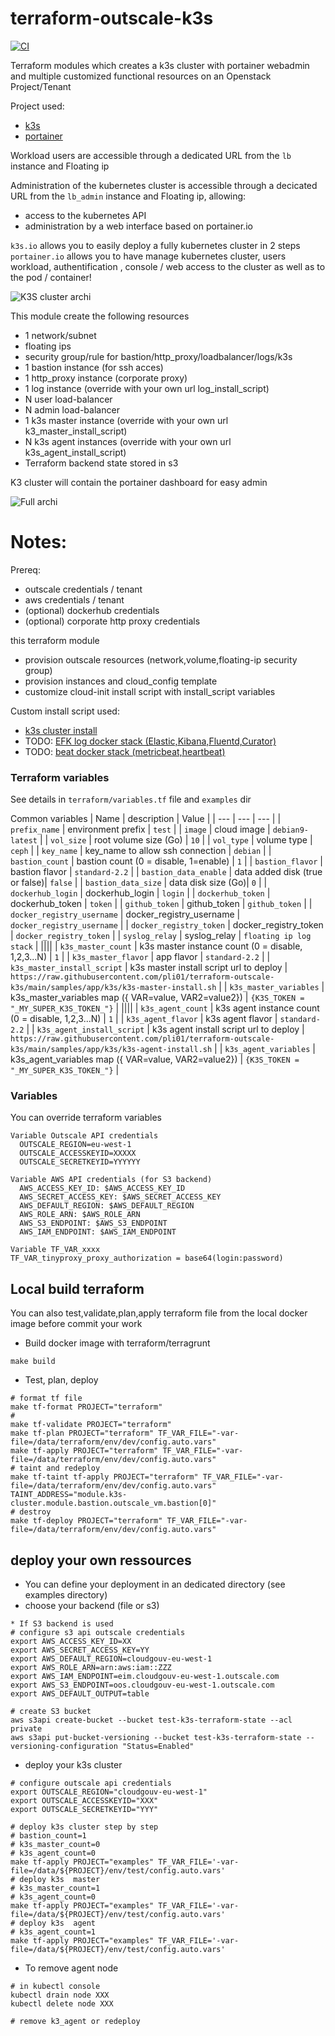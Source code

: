 # terraform-outscale-k3s

[![CI](https://github.com/pli01/terraform-outscale-k3s/actions/workflows/main.yml/badge.svg)](https://github.com/pli01/terraform-outscale-k3s/actions/workflows/main.yml)

Terraform modules which creates a k3s cluster with portainer webadmin and multiple customized functional resources on an Openstack Project/Tenant

Project used:
* [k3s](https://k3s.io/)
* [portainer](https://www.portainer.io/)

Workload users are accessible through a dedicated URL from the `lb` instance and Floating ip

Administration of the kubernetes cluster is accessible through a decicated URL from the `lb_admin` instance and Floating ip, allowing:
* access to the kubernetes API
* administration by a web interface based on portainer.io

`k3s.io` allows you to easily deploy a fully kubernetes cluster in 2 steps
`portainer.io` allows you to have manage kubernetes cluster, users workload, authentification , console / web access to the cluster as well as to the pod / container!


![K3S cluster archi](doc/terraform-outscale-k3s-archi.png)

This module create the following resources
  * 1 network/subnet
  * floating ips
  * security group/rule for bastion/http_proxy/loadbalancer/logs/k3s
  * 1 bastion instance (for ssh acces)
  * 1 http_proxy instance (corporate proxy)
  * 1 log instance (override with your own url log_install_script)
  * N user load-balancer
  * N admin load-balancer
  * 1 k3s master instance (override with your own url k3_master_install_script)
  * N k3s agent instances (override with your own url k3s_agent_install_script)
  * Terraform backend state stored in s3

K3 cluster will contain the portainer dashboard for easy admin


![Full archi](doc/terraform-outscale-k3s.png)

# Notes:

Prereq:
  * outscale credentials / tenant
  * aws credentials / tenant
  * (optional) dockerhub credentials
  * (optional) corporate http proxy credentials

this terraform module
  * provision outscale resources (network,volume,floating-ip security group)
  * provision instances and cloud_config template
  * customize cloud-init install script with install_script variables

Custom install script used:
  * [k3s cluster install](./samples/app/k3s/)
  * TODO: [EFK log docker stack (Elastic,Kibana,Fluentd,Curator)](https://github.com/pli01/log-stack/)
  * TODO: [beat docker stack (metricbeat,heartbeat)](https://github.com/pli01/beat-stack/)

### Terraform variables
See details in `terraform/variables.tf` file and `examples` dir

Common variables
| Name | description | Value |
| --- | --- | --- |
| `prefix_name` | environment prefix | `test` |
| `image` | cloud image | `debian9-latest` |
| `vol_size` | root volume size (Go) | `10` |
| `vol_type` | volume type | `ceph` |
| `key_name` | key_name to allow ssh connection  | `debian` |
| `bastion_count` | bastion count (0 = disable, 1=enable) | `1` |
| `bastion_flavor` | bastion flavor | `standard-2.2` |
| `bastion_data_enable` | data added disk (true or false)| `false` |
| `bastion_data_size` | data disk size (Go)| `0` |
| `dockerhub_login` | dockerhub_login | `login` |
| `dockerhub_token` | dockerhub_token | `token` |
| `github_token` | github_token | `github_token` |
| `docker_registry_username` | docker_registry_username | `docker_registry_username` |
| `docker_registry_token` | docker_registry_token | `docker_registry_token` |
| `syslog_relay` | syslog_relay  | `floating ip log stack` |
||||
| `k3s_master_count` | k3s master instance count (0 = disable, 1,2,3...N) | `1` |
| `k3s_master_flavor` | app flavor | `standard-2.2` |
| `k3s_master_install_script` | k3s master install script url to deploy | `https://raw.githubusercontent.com/pli01/terraform-outscale-k3s/main/samples/app/k3s/k3s-master-install.sh` |
| `k3s_master_variables` | k3s_master_variables map ({ VAR=value, VAR2=value2}) | `{K3S_TOKEN = "_MY_SUPER_K3S_TOKEN_"}` |
||||
| `k3s_agent_count` | k3s agent instance count (0 = disable, 1,2,3...N) | `1` |
| `k3s_agent_flavor` | k3s agent flavor | `standard-2.2` |
| `k3s_agent_install_script` | k3s agent install script url to deploy | `https://raw.githubusercontent.com/pli01/terraform-outscale-k3s/main/samples/app/k3s/k3s-agent-install.sh` |
| `k3s_agent_variables` | k3s_agent_variables map ({ VAR=value, VAR2=value2}) | `{K3S_TOKEN = "_MY_SUPER_K3S_TOKEN_"}` |

### Variables
You can override terraform variables
```
Variable Outscale API credentials
  OUTSCALE_REGION=eu-west-1
  OUTSCALE_ACCESSKEYID=XXXXX
  OUTSCALE_SECRETKEYID=YYYYYY

Variable AWS API credentials (for S3 backend)
  AWS_ACCESS_KEY_ID: $AWS_ACCESS_KEY_ID
  AWS_SECRET_ACCESS_KEY: $AWS_SECRET_ACCESS_KEY
  AWS_DEFAULT_REGION: $AWS_DEFAULT_REGION
  AWS_ROLE_ARN: $AWS_ROLE_ARN
  AWS_S3_ENDPOINT: $AWS_S3_ENDPOINT
  AWS_IAM_ENDPOINT: $AWS_IAM_ENDPOINT

Variable TF_VAR_xxxx
TF_VAR_tinyproxy_proxy_authorization = base64(login:password)

```

## Local build terraform

You can also test,validate,plan,apply terraform file from the local docker image before commit your work

* Build docker image with terraform/terragrunt
```
make build
```
* Test, plan, deploy
```
# format tf file
make tf-format PROJECT="terraform"
#
make tf-validate PROJECT="terraform"
make tf-plan PROJECT="terraform" TF_VAR_FILE="-var-file=/data/terraform/env/dev/config.auto.vars"
make tf-apply PROJECT="terraform" TF_VAR_FILE="-var-file=/data/terraform/env/dev/config.auto.vars"
# taint and redeploy
make tf-taint tf-apply PROJECT="terraform" TF_VAR_FILE="-var-file=/data/terraform/env/dev/config.auto.vars" TAINT_ADDRESS="module.k3s-cluster.module.bastion.outscale_vm.bastion[0]"
# destroy
make tf-deploy PROJECT="terraform" TF_VAR_FILE="-var-file=/data/terraform/env/dev/config.auto.vars"
```

## deploy your own ressources
* You can define your deployment in an dedicated directory (see examples directory)
* choose your backend (file or s3)
```
* If S3 backend is used
# configure s3 api outscale credentials
export AWS_ACCESS_KEY_ID=XX
export AWS_SECRET_ACCESS_KEY=YY
export AWS_DEFAULT_REGION=cloudgouv-eu-west-1
export AWS_ROLE_ARN=arn:aws:iam::ZZZ
export AWS_IAM_ENDPOINT=eim.cloudgouv-eu-west-1.outscale.com
export AWS_S3_ENDPOINT=oos.cloudgouv-eu-west-1.outscale.com
export AWS_DEFAULT_OUTPUT=table

# create S3 bucket
aws s3api create-bucket --bucket test-k3s-terraform-state --acl private
aws s3api put-bucket-versioning --bucket test-k3s-terraform-state --versioning-configuration "Status=Enabled"
```
* deploy your k3s cluster
```
# configure outscale api credentials
export OUTSCALE_REGION="cloudgouv-eu-west-1"
export OUTSCALE_ACCESSKEYID="XXX"
export OUTSCALE_SECRETKEYID="YYY"

# deploy k3s cluster step by step
# bastion_count=1
# k3s_master_count=0
# k3s_agent_count=0
make tf-apply PROJECT="examples" TF_VAR_FILE='-var-file=/data/${PROJECT}/env/test/config.auto.vars'
# deploy k3s  master
# k3s_master_count=1
# k3s_agent_count=0
make tf-apply PROJECT="examples" TF_VAR_FILE='-var-file=/data/${PROJECT}/env/test/config.auto.vars'
# deploy k3s  agent
# k3s_agent_count=1
make tf-apply PROJECT="examples" TF_VAR_FILE='-var-file=/data/${PROJECT}/env/test/config.auto.vars'
```

* To remove agent node

```
# in kubectl console
kubectl drain node XXX
kubectl delete node XXX

# remove k3_agent or redeploy
```

